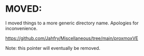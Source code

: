 # MOVED:

I moved things to a more generic directory name. Apologies for inconvenience.

https://github.com/Jahfry/Miscellaneous/tree/main/proxmoxVE

Note: this pointer will eventually be removed. 
